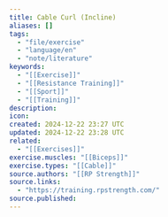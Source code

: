 ```yaml
---
title: Cable Curl (Incline)
aliases: []
tags:
  - "file/exercise"
  - "language/en"
  - "note/literature"
keywords:
  - "[[Exercise]]"
  - "[[Resistance Training]]"
  - "[[Sport]]"
  - "[[Training]]"
description: 
icon: 
created: 2024-12-22 23:27 UTC
updated: 2024-12-22 23:28 UTC
related:
  - "[[Exercises]]"
exercise.muscles: "[[Biceps]]"
exercise.types: "[[Cable]]"
source.authors: "[[RP Strength]]"
source.links:
  - "https://training.rpstrength.com/"
source.published: 
---
```

